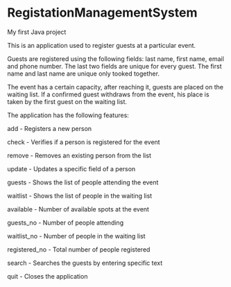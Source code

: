 # RegistationManagementSystem
My first Java project

This is an application used to register guests at a particular event. 

Guests are registered using the following fields: last name, first name, email and phone number. The last two fields are unique for every guest.  The first name and last name are unique only tooked together.

The event has a certain capacity, after reaching it, guests are placed on the waiting list. If a confirmed guest withdraws from the event, his place is taken by the first guest on the waiting list.

The application has the following features:

add           - Registers a new person

check         - Verifies if a person is registered for the event

remove        - Removes an existing person from the list

update        - Updates a specific field of a person

guests        - Shows the list of people attending the event

waitlist      - Shows the list of people in the waiting list

available     - Number of available spots at the event

guests_no     - Number of people attending

waitlist_no   - Number of people in the waiting list

registered_no - Total number of people registered

search        - Searches the guests by entering specific text

quit          - Closes the application
